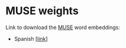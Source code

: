 # MUSE weights

Link to download the [MUSE](https://github.com/facebookresearch/MUSE) word embeddings:
- Spanish [[link](https://polimi365-my.sharepoint.com/:u:/g/personal/10451445_polimi_it/ERmj8yD99bhBl2nU05aGB9wBd_Wfvf1t-JUT7jqSKzRuzQ?e=GihE2F)]
